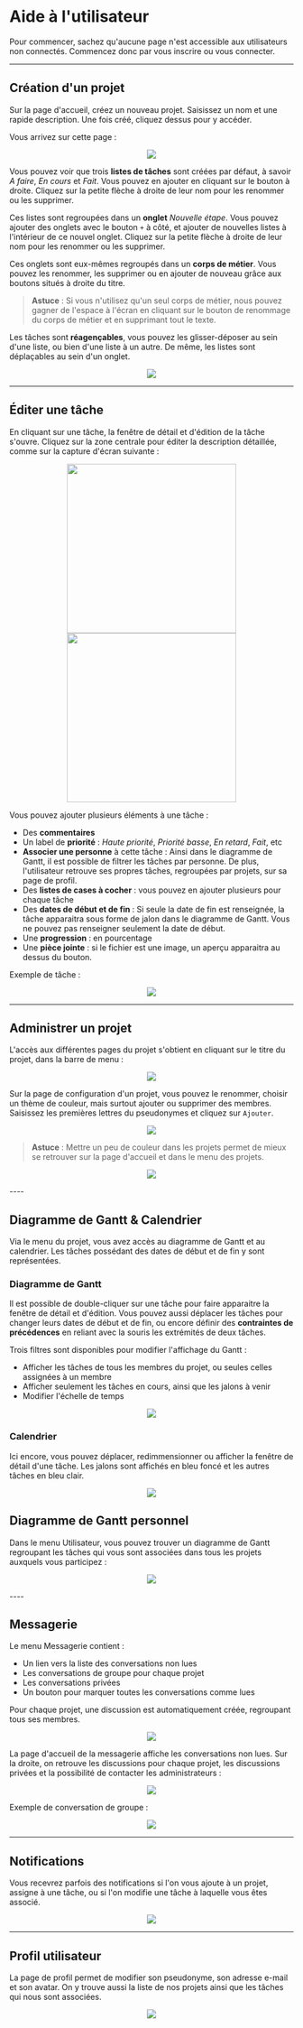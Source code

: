 # Aide à l'utilisateur

Pour commencer, sachez qu'aucune page n'est accessible aux utilisateurs non connectés. Commencez donc par vous inscrire ou vous connecter.

<!-- user-1 --> 
<!--<p align="center">
    <img src="images/user-1.png">
</p>-->

----

## Création d'un projet

Sur la page d'accueil, créez un nouveau projet. Saisissez un nom et une rapide description. Une fois créé, cliquez dessus pour y accéder.

Vous arrivez sur cette page :

<!-- user-2 --> 
<p align="center">
    <img src="images/user-2.png">
</p>

Vous pouvez voir que trois __listes de tâches__ sont créées par défaut, à savoir _A faire_, _En cours_ et _Fait_. Vous pouvez en ajouter en cliquant sur le bouton à droite. Cliquez sur la petite flèche à droite de leur nom pour les renommer ou les supprimer.

Ces listes sont regroupées dans un __onglet__ _Nouvelle étape_. Vous pouvez ajouter des onglets avec le bouton ```+``` à côté, et ajouter de nouvelles listes à l'intérieur de ce nouvel onglet. Cliquez sur la petite flèche à droite de leur nom pour les renommer ou les supprimer.

Ces onglets sont eux-mêmes regroupés dans un __corps de métier__. Vous pouvez les renommer, les supprimer ou en ajouter de nouveau grâce aux boutons situés à droite du titre.

> __Astuce__ : Si vous n'utilisez qu'un seul corps de métier, nous pouvez gagner de l'espace à l'écran en cliquant sur le bouton de renommage du corps de métier et en supprimant tout le texte.

Les tâches sont __réagençables__, vous pouvez les glisser-déposer au sein d'une liste, ou bien d'une liste à un autre. De même, les listes sont déplaçables au sein d'un onglet.

<!-- user-3 --> 
<p align="center">
    <img src="images/user-3.png">
</p>

----

## Éditer une tâche

En cliquant sur une tâche, la fenêtre de détail et d'édition de la tâche s'ouvre. Cliquez sur la zone centrale pour éditer la description détaillée, comme sur la capture d'écran suivante :

<!-- user-4 et user-5 --> 
<p align="center">
    <img src="images/user-4.png" width="300">
    <img src="images/user-5.png" width="300">
</p>

Vous pouvez ajouter plusieurs éléments à une tâche :
- Des __commentaires__
- Un label de __priorité__ : _Haute priorité_, _Priorité basse_, _En retard_, _Fait_, etc
- __Associer une personne__ à cette tâche : Ainsi dans le diagramme de Gantt, il est possible de filtrer les tâches par personne. De plus, l'utilisateur retrouve ses propres tâches, regroupées par projets, sur sa page de profil.
- Des __listes de cases à cocher__ : vous pouvez en ajouter plusieurs pour chaque tâche
- Des __dates de début et de fin__ : Si seule la date de fin est renseignée, la tâche apparaitra sous forme de jalon dans le diagramme de Gantt. Vous ne pouvez pas renseigner seulement la date de début.
- Une __progression__ : en pourcentage
- Une __pièce jointe__ : si le fichier est une image, un aperçu apparaitra au dessus du bouton.

Exemple de tâche :

<!-- user-6 --> 
<p align="center">
    <img src="images/user-6.png">
</p>

----

## Administrer un projet

L'accès aux différentes pages du projet s'obtient en cliquant sur le titre du projet, dans la barre de menu :

<!-- user-7 --> 
<p align="center">
    <img src="images/user-7.png">
</p>

Sur la page de configuration d'un projet, vous pouvez le renommer, choisir un thème de couleur, mais surtout ajouter ou supprimer des membres. Saisissez les premières lettres du pseudonymes et cliquez sur ```Ajouter```.

<!-- user-8 --> 
<p align="center">
    <img src="images/user-8.png">
</p>

> __Astuce__ : Mettre un peu de couleur dans les projets permet de mieux se retrouver sur la page d'accueil et dans le menu des projets.

<!-- user-9 --> 
<p align="center">
    <img src="images/user-9.png">
</p>
----

## Diagramme de Gantt & Calendrier

Via le menu du projet, vous avez accès au diagramme de Gantt et au calendrier. Les tâches possédant des dates de début et de fin y sont représentées.

### Diagramme de Gantt

Il est possible de double-cliquer sur une tâche pour faire apparaitre la fenêtre de détail et d'édition. Vous pouvez aussi déplacer les tâches pour changer leurs dates de début et de fin, ou encore définir des __contraintes de précédences__ en reliant avec la souris les extrémités de deux tâches.

Trois filtres sont disponibles pour modifier l'affichage du Gantt :
- Afficher les tâches de tous les membres du projet, ou seules celles assignées à un membre
- Afficher seulement les tâches en cours, ainsi que les jalons à venir
- Modifier l'échelle de temps

<!-- user-10 --> 
<p align="center">
    <img src="images/user-10.png">
</p>

### Calendrier

Ici encore, vous pouvez déplacer, redimmensionner ou afficher la fenêtre de détail d'une tâche. Les jalons sont affichés en bleu foncé et les autres tâches en bleu clair.

<!-- user-11 --> 
<p align="center">
    <img src="images/user-11.png">
</p>

## Diagramme de Gantt personnel

Dans le menu Utilisateur, vous pouvez trouver un diagramme de Gantt regroupant les tâches qui vous sont associées dans tous les projets auxquels vous participez :

<!-- user-12 --> 
<p align="center">
    <img src="images/user-12.png">
</p>
----

## Messagerie

Le menu Messagerie contient :
- Un lien vers la liste des conversations non lues
- Les conversations de groupe pour chaque projet
- Les conversations privées
- Un bouton pour marquer toutes les conversations comme lues

Pour chaque projet, une discussion est automatiquement créée, regroupant tous ses membres.

<!-- user-13 --> 
<p align="center">
    <img src="images/user-13.png">
</p>

La page d'accueil de la messagerie affiche les conversations non lues. Sur la droite, on retrouve les discussions pour chaque projet, les discussions privées et la possibilité de contacter les administrateurs :

<!-- user-15 --> 
<p align="center">
    <img src="images/user-15.png">
</p>

Exemple de conversation de groupe :

<!-- user-16 --> 
<p align="center">
    <img src="images/user-16.png">
</p>

----

## Notifications

Vous recevrez parfois des notifications si l'on vous ajoute à un projet, assigne à une tâche, ou si l'on modifie une tâche à laquelle vous êtes associé.

<!-- user-14 --> 
<p align="center">
    <img src="images/user-14.png">
</p>

----

## Profil utilisateur

La page de profil permet de modifier son pseudonyme, son adresse e-mail et son avatar. On y trouve aussi la liste de nos projets ainsi que les tâches qui nous sont associées.

<!-- user-17 --> 
<p align="center">
    <img src="images/user-17.png">
</p>
